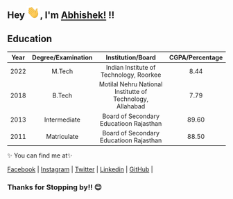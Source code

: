 ## Hey <img src="https://raw.githubusercontent.com/parth-27/parth-27/master/Hi.gif" width="30px">, I'm [Abhishek!](https://github.com/aslimundel) !!



## Education 

| Year      | Degree/Examination |        Institution/Board       | CGPA/Percentage |
| :---:        |    :----:   |          :---: | :---: |
| 2022      | M.Tech       | Indian Institute of Technology, Roorkee  | 8.44 |
| 2018   | B.Tech        | Motilal Nehru National Institutte of Technology, Allahabad  | 7.79 |
| 2013      | Intermediate       | Board of Secondary Educatioon Rajasthan  | 89.60 |
| 2011      | Matriculate       | Board of Secondary Educatioon Rajasthan | 88.50 |


<!--
**aslimundel/aslimundel** is a ✨ _special_ ✨ repository because its `README.md` (this file) appears on your GitHub profile.

Here are some ideas to get you started:

- 🔭 I’m currently working on ...
- 🌱 I’m currently learning ...
- 👯 I’m looking to collaborate on ...
- 🤔 I’m looking for help with ...
- 💬 Ask me about ...
- 📫 How to reach me: ...
- 😄 Pronouns: ...
- ⚡ Fun fact: ...
-->

✨ You can find me at✨

[Facebook](https://www.facebook.com/Aslimundel/) |  [Instagram](https://www.instagram.com/asli_mundel/) | [Twitter](https://twitter.com/asli_mundel) | [Linkedin](https://www.linkedin.com/in/aslimundel/) | [GitHub](https://github.com/aslimundel) |

    
  
   


### Thanks for Stopping by!! 😊
